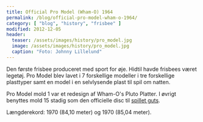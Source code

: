 ```yaml
---
title: Official Pro Model (Wham-O) 1964
permalink: /blog/official-pro-model-wham-o-1964/
category: [ "blog", "history", "frisbee" ]
modified: 2012-12-05
header:
  teaser: /assets/images/history/pro_model.jpg
  image: /assets/images/history/pro_model.jpg
  caption: "Foto: Johnny Lillelund"
---
```


Den første frisbee produceret med sport for øje. Hidtil havde frisbees været legetøj. Pro Model blev lavet i 7 forskellige modeller i tre forskellige plasttyper samt en model i en selvlysende plast til spil om natten.

Pro Model mold 1 var et redesign af Wham-O's Pluto Platter. I øvrigt benyttes mold 15 stadig som den officielle disc til [spillet guts](/guts/).

Længderekord: 1970 (84,10 meter) og 1970 (85,04 meter).
